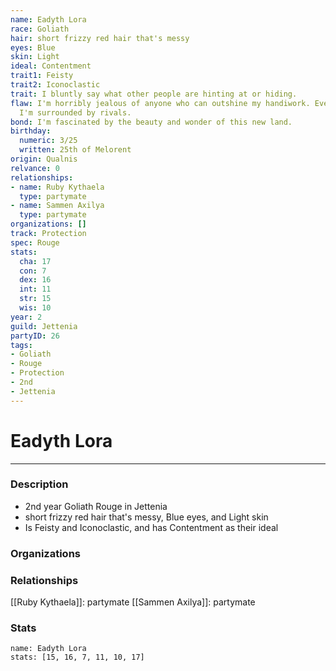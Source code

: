 ```yaml
---
name: Eadyth Lora
race: Goliath
hair: short frizzy red hair that's messy
eyes: Blue
skin: Light
ideal: Contentment
trait1: Feisty
trait2: Iconoclastic
trait: I bluntly say what other people are hinting at or hiding.
flaw: I'm horribly jealous of anyone who can outshine my handiwork. Everywhere I go,
  I'm surrounded by rivals.
bond: I'm fascinated by the beauty and wonder of this new land.
birthday:
  numeric: 3/25
  written: 25th of Melorent
origin: Qualnis
relvance: 0
relationships:
- name: Ruby Kythaela
  type: partymate
- name: Sammen Axilya
  type: partymate
organizations: []
track: Protection
spec: Rouge
stats:
  cha: 17
  con: 7
  dex: 16
  int: 11
  str: 15
  wis: 10
year: 2
guild: Jettenia
partyID: 26
tags:
- Goliath
- Rouge
- Protection
- 2nd
- Jettenia
---
```

# Eadyth Lora
---
### Description
- 2nd year Goliath Rouge in Jettenia
- short frizzy red hair that's messy, Blue eyes, and Light skin
- Is Feisty and Iconoclastic, and has Contentment as their ideal

### Organizations
### Relationships
[[Ruby Kythaela]]: partymate
[[Sammen Axilya]]: partymate
### Stats
```statblock
name: Eadyth Lora
stats: [15, 16, 7, 11, 10, 17]
```